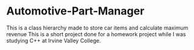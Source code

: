 # Automotive-Part-Manager

This is a class hierarchy made to store car items and calculate maximum revenue
This is a short project done for a homework project while I was studying C++ at Irvine Valley College. 
